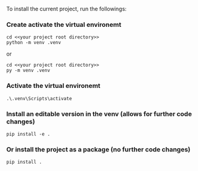 To install the current project, run the followings:

### Create activate the virtual environemt
```console
cd <<your project root directory>>
python -m venv .venv
```
or
```console
cd <<your project root directory>>
py -m venv .venv
```

### Activate the virtual environemt
```console
.\.venv\Scripts\activate
```

### Install an editable version in the venv (allows for further code changes)
```console
pip install -e .
```

### Or install the project as a package (no further code changes)
```console
pip install .
```

